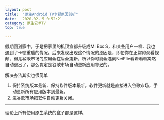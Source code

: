 ```yaml
---
layout: post
title:  "原生Android TV卡顿原因剖析"
date:   2020-02-15 0:52:21  
category: 原生安卓TV
top: true 

---
```

假期回到家中，于是把家里的机顶盒都升级成Mi Box S，和某些用户一样，我也遇到了卡顿重启的情况。后来发现出现这个情况的原因是，即使你在正常的观看视频，但是谷歌市场的应用会在后台更新。所以你可能会遇到NetFlix看着看着突然自动退出了，那么肯定是谷歌市场自动更新应用导致的。

解决办法其实也很简单
1. 保持系统版本最新、保持软件版本最新。软件更新就是直接进入谷歌市场，手动更新所有应用版本到最新。
2. 进谷歌市场把软件自动更新关闭。

<hr>

理论上所有使用原生系统的盒子都是这样。
